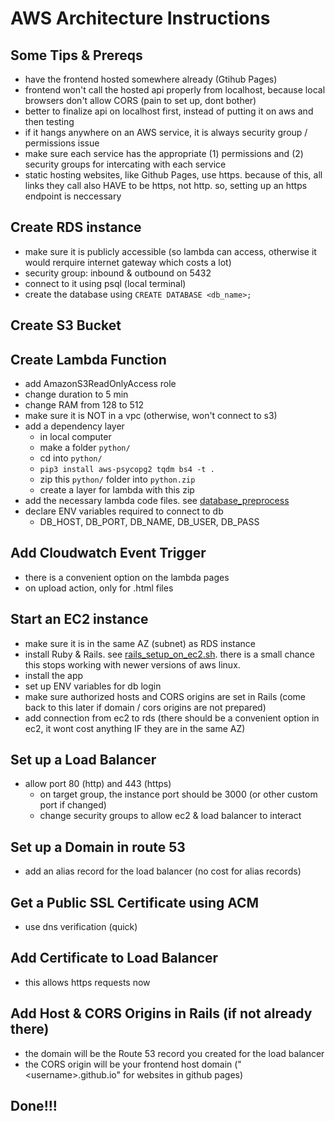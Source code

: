 # AWS Architecture Instructions

## Some Tips & Prereqs
- have the frontend hosted somewhere already (Gtihub Pages)
- frontend won't call the hosted api properly from localhost, because local browsers don't allow CORS (pain to set up, dont bother)
- better to finalize api on localhost first, instead of putting it on aws and then testing 
- if it hangs anywhere on an AWS service, it is always security group / permissions issue
- make sure each service has the appropriate (1) permissions and (2) security groups for intercating with each service
- static hosting websites, like Github Pages, use https. because of this, all links they call also HAVE to be https, not http. so, setting up an https endpoint is neccessary

## Create RDS instance
- make sure it is publicly accessible (so lambda can access, otherwise it would rerquire internet gateway which costs a lot)
- security group: inbound & outbound on 5432
- connect to it using psql (local terminal)
- create the database using `CREATE DATABASE <db_name>;`

## Create S3 Bucket

## Create Lambda Function
- add AmazonS3ReadOnlyAccess role
- change duration to 5 min
- change RAM from 128 to 512
- make sure it is NOT in a vpc (otherwise, won't connect to s3)
- add a dependency layer
  - in local computer
  - make a folder `python/`
  - cd into `python/`
  - `pip3 install aws-psycopg2 tqdm bs4 -t .`
  - zip this `python/` folder into `python.zip`
  - create a layer for lambda with this zip
- add the necessary lambda code files. see [database_preprocess](../database_preprocess)
- declare ENV variables required to connect to db
  - DB_HOST, DB_PORT, DB_NAME, DB_USER, DB_PASS

 ## Add Cloudwatch Event Trigger
 - there is a convenient option on the lambda pages
 - on upload action, only for .html files

## Start an EC2 instance
- make sure it is in the same AZ (subnet) as RDS instance
- install Ruby & Rails. see [rails_setup_on_ec2.sh](rails_setup_on_ec2.sh). there is a small chance this stops working with newer versions of aws linux.
- install the app
- set up ENV variables for db login
- make sure authorized hosts and CORS origins are set in Rails (come back to this later if domain / cors origins are not prepared)
- add connection from ec2 to rds (there should be a convenient option in ec2, it wont cost anything IF they are in the same AZ)

## Set up a Load Balancer
- allow port 80 (http) and 443 (https)
  - on target group, the instance port should be 3000  (or other custom port if changed)
  - change security groups to allow ec2 & load balancer to interact
 
## Set up a Domain in route 53
- add an alias record for the load balancer (no cost for alias records)

## Get a Public SSL Certificate using ACM
- use dns verification (quick)

## Add Certificate to Load Balancer
- this allows https requests now

## Add Host & CORS Origins in Rails (if not already there)
- the domain will be the Route 53 record you created for the load balancer
- the CORS origin will be your frontend host domain ("\<username\>.github.io" for websites in github pages)

## Done!!!